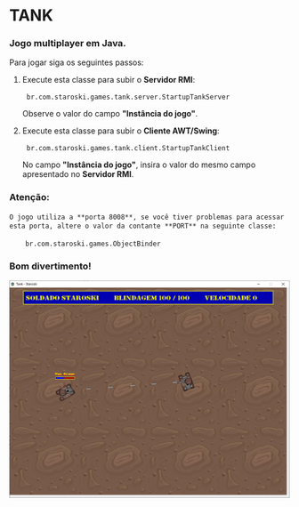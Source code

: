 # TANK

### Jogo multiplayer em Java.

Para jogar siga os seguintes passos:

1. Execute esta classe para subir o **Servidor RMI**:

        br.com.staroski.games.tank.server.StartupTankServer
        
    Observe o valor do campo **"Instância do jogo"**.

2. Execute esta classe para subir o **Cliente AWT/Swing**:

        br.com.staroski.games.tank.client.StartupTankClient

    No campo **"Instância do jogo"**, insira o valor do mesmo campo apresentado no **Servidor RMI**.


### Atenção:

    O jogo utiliza a **porta 8008**, se você tiver problemas para acessar esta porta, altere o valor da contante **PORT** na seguinte classe:
    
        br.com.staroski.games.ObjectBinder

### Bom divertimento!

![Screenshot](screenshot.png)
